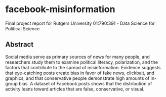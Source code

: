 # facebook-misinformation
Final project report for Rutgers University 01:790:391 - Data Science for Political Science

## Abstract
Social media serve as primary sources of news for many people, and researchers study them to examine political literacy, polarization, and the factors that contribute to the spread of misinformation. Evidence suggests that eye-catching posts create bias in favor of fake news, clickbait, and graphics, and that conservative people demonstrate high amounts of in-group bias. A dataset of Facebook posts shows that the distribution of activity leans toward articles that are false, conservative, or visual.
